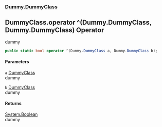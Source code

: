 ### [Dummy](./Dummy.md 'Dummy').[DummyClass](./Dummy-DummyClass.md 'Dummy.DummyClass')
## DummyClass.operator ^(Dummy.DummyClass, Dummy.DummyClass) Operator
dummy  
```csharp
public static bool operator ^(Dummy.DummyClass a, Dummy.DummyClass b);
```
#### Parameters
<a name='Dummy-DummyClass-op_ExclusiveOr(Dummy-DummyClass_Dummy-DummyClass)-a'></a>
`a` [DummyClass](./Dummy-DummyClass.md 'Dummy.DummyClass')  
dummy  
  
<a name='Dummy-DummyClass-op_ExclusiveOr(Dummy-DummyClass_Dummy-DummyClass)-b'></a>
`b` [DummyClass](./Dummy-DummyClass.md 'Dummy.DummyClass')  
dummy  
  
#### Returns
[System.Boolean](https://docs.microsoft.com/en-us/dotnet/api/System.Boolean 'System.Boolean')  
dummy  
